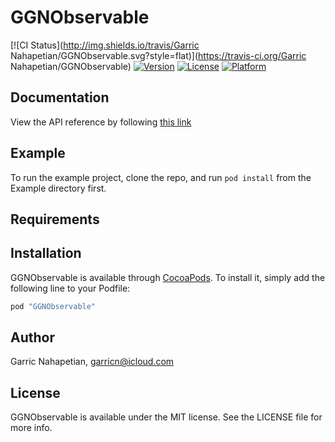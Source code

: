 # GGNObservable

[![CI Status](http://img.shields.io/travis/Garric Nahapetian/GGNObservable.svg?style=flat)](https://travis-ci.org/Garric Nahapetian/GGNObservable)
[![Version](https://img.shields.io/cocoapods/v/GGNObservable.svg?style=flat)](http://cocoapods.org/pods/GGNObservable)
[![License](https://img.shields.io/cocoapods/l/GGNObservable.svg?style=flat)](http://cocoapods.org/pods/GGNObservable)
[![Platform](https://img.shields.io/cocoapods/p/GGNObservable.svg?style=flat)](http://cocoapods.org/pods/GGNObservable)

## Documentation

View the API reference by following [this link](https://garricn.github.io/GGNObservable/Classes/Observable.html)

## Example

To run the example project, clone the repo, and run `pod install` from the Example directory first.

## Requirements

## Installation

GGNObservable is available through [CocoaPods](http://cocoapods.org). To install
it, simply add the following line to your Podfile:

```ruby
pod "GGNObservable"
```

## Author

Garric Nahapetian, garricn@icloud.com

## License

GGNObservable is available under the MIT license. See the LICENSE file for more info.
